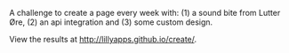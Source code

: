 A challenge to create a page every week with: (1) a sound bite from Lutter Øre, (2) an api integration and (3) some custom design.

View the results at http://lillyapps.github.io/create/.